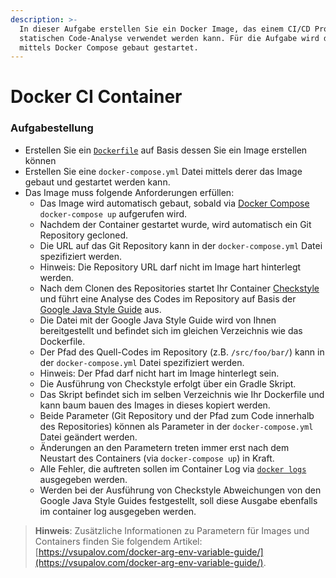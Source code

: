 ```yaml
---
description: >-
  In dieser Aufgabe erstellen Sie ein Docker Image, das einem CI/CD Prozess zur
  statischen Code-Analyse verwendet werden kann. Für die Aufgabe wird das Image
  mittels Docker Compose gebaut gestartet.
---
```


# Docker CI Container

### Aufgabestellung

* Erstellen Sie ein [`Dockerfile`](https://docs.docker.com/engine/reference/builder/) auf Basis dessen Sie ein Image erstellen können
* Erstellen Sie eine `docker-compose.yml` Datei mittels derer das Image gebaut und gestartet werden kann.
* Das Image muss folgende Anforderungen erfüllen:
  * Das Image wird automatisch gebaut, sobald via [Docker Compose](https://docs.docker.com/compose/) `docker-compose up` aufgerufen wird.
  * Nachdem der Container gestartet wurde, wird automatisch ein Git Repository gecloned.
  * Die URL auf das Git Repository kann in der `docker-compose.yml` Datei spezifiziert werden.
  * Hinweis: Die Repository URL darf nicht im Image hart hinterlegt werden.
  * Nach dem Clonen des Repositories startet Ihr Container [Checkstyle](https://checkstyle.sourceforge.io/) und führt eine Analyse des Codes im Repository auf Basis der [Google Java Style Guide](https://google.github.io/styleguide/javaguide.html) aus.
  * Die Datei mit der Google Java Style Guide wird von Ihnen bereitgestellt und befindet sich im gleichen Verzeichnis wie das Dockerfile.
  * Der Pfad des Quell-Codes im Repository (z.B. `/src/foo/bar/`) kann in der `docker-compose.yml` Datei spezifiziert werden.
  * Hinweis: Der Pfad darf nicht hart im Image hinterlegt sein.
  * Die Ausführung von Checkstyle erfolgt über ein Gradle Skript.
  * Das Skript befindet sich im selben Verzeichnis wie Ihr Dockerfile und kann baum bauen des Images in dieses kopiert werden.
  * Beide Parameter (Git Repository und der Pfad zum Code innerhalb des Repositories) können als Parameter in der `docker-compose.yml` Datei geändert werden.
  * Änderungen an den Parametern treten immer erst nach dem Neustart des Containers (via `docker-compose up`) in Kraft.
  * Alle Fehler, die auftreten sollen im Container Log via [`docker logs`](https://docs.docker.com/engine/reference/commandline/logs/) ausgegeben werden.
  * Werden bei der Ausführung von Checkstyle Abweichungen von den Google Java Style Guides festgestellt, soll diese Ausgabe ebenfalls im container log ausgegeben werden.

> **Hinweis**: Zusätzliche Informationen zu Parametern für Images und Containers finden Sie folgendem Artikel: [https://vsupalov.com/docker-arg-env-variable-guide/](https://vsupalov.com/docker-arg-env-variable-guide/).
